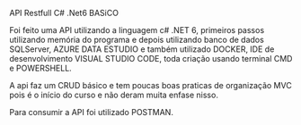API Restfull C# .Net6 BASiCO

Foi feito uma API  utilizando a linguagem c# .NET 6, primeiros passos  utilizando memória do programa e depois utilizando banco de dados
SQLServer, AZURE DATA ESTUDIO e também utilizado DOCKER, IDE de desenvolvimento VISUAL STUDIO CODE, toda criação usando terminal CMD e POWERSHELL.

A api faz um CRUD básico e tem poucas boas praticas de organização MVC pois é o início do curso e não deram muita enfase nisso.

Para consumir a API foi utilizado POSTMAN. 

